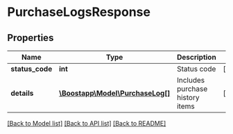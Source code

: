 # PurchaseLogsResponse

## Properties
Name | Type | Description | Notes
------------ | ------------- | ------------- | -------------
**status_code** | **int** | Status code | [optional] 
**details** | [**\Boostapp\Model\PurchaseLog[]**](PurchaseLog.md) | Includes purchase history items | [optional] 

[[Back to Model list]](../README.md#documentation-for-models) [[Back to API list]](../README.md#documentation-for-api-endpoints) [[Back to README]](../README.md)


